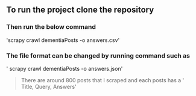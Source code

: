 ## To run the project clone the repository
### Then run the below command
 'scrapy crawl dementiaPosts  -o answers.csv'
### The file format can be changed by running command such as 
' scrapy crawl dementiaPosts  -o answers.json' 

> There are around 800 posts that I scraped and each posts has a 
' Title, Query, Answers'
